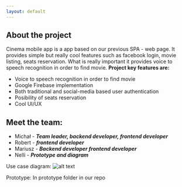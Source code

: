 ```yaml
---
layout: default
---
```


## About the project

Cinema mobile app is a app based on our previous SPA - web page. It provides simple but really cool features such as facebook login,
movie listing, seats reservation. What is really important it provides voice to speech recognition in order to find movie.
**Project key features are:**

- Voice to speech recognition in order to find movie
- Google Firebase implementation
- Both traditional and social-media based user authentication
- Posibility of seats reservation
- Cool UI/UX

## Meet the team:

- Michał - _**Team leader, backend developer, frontend developer**_
- Robert - _**frontend developer**_
- Mariusz - _**Backend developer frontend developer**_
- Nelli - _**Prototype and diagram**_

Use case diagram:
![alt text](https://raw.githubusercontent.com/halflajf/HalfLajf/master/use_case_diagram_half_lajf.png)

Prototype:
In prototype folder in our repo
